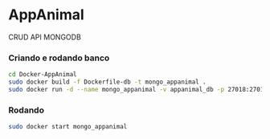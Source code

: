 # AppAnimal
CRUD API MONGODB

### Criando e rodando banco

```bash
cd Docker-AppAnimal
sudo docker build -f Dockerfile-db -t mongo_appanimal .
sudo docker run -d --name mongo_appanimal -v appanimal_db -p 27018:27017 mongo

```

### Rodando

```bash
sudo docker start mongo_appanimal
```
